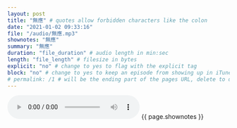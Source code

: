 ```yaml
---
layout: post
title: "無應" # quotes allow forbidden characters like the colon
date: "2021-01-02 09:33:16"
file: "/audio/無應.mp3"
shownotes: "無應"
summary: "無應"
duration: "file_duration" # audio length in min:sec
length: "file_length" # filesize in bytes
explicit: "no" # change to yes to flag with the explicit tag
block: "no" # change to yes to keep an episode from showing up in iTunes
# permalink: /1 # will be the ending part of the pages URL, delete to default to the title
---
```


<audio controls>
<source src="{{site.url}}{{site.baseurl}}{{ page.file }}" type="audio/x-mp3">
Your browser does not support the audio element.
</audio>
{{ page.shownotes }}

